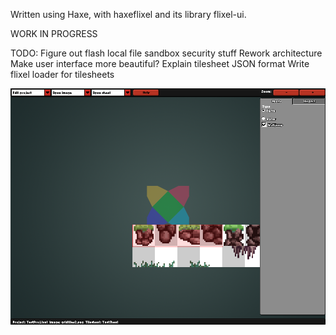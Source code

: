 Written using Haxe,
with haxeflixel and its library flixel-ui.

WORK IN PROGRESS

TODO:
Figure out flash local file sandbox security stuff
Rework architecture
Make user interface more beautiful?
Explain tilesheet JSON format
Write flixel loader for tilesheets

![alt text](https://raw.githubusercontent.com/Ohmnivore/TileSetter/master/SCREENSHOT.png "Screenshot")

